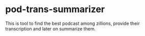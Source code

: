 # pod-trans-summarizer
This is tool to find the best podcast among zillions, provide their transcription and later on summarize them.
